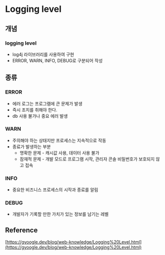 # Logging level

## 개념

### logging level

- log4j 라이브러리를 사용하여 구현
- ERROR, WARN, INFO, DEBUG로 구분되어 작성

## 종류

### ERROR

- 에러 로그는 프로그램에 큰 문제가 발생
- 즉시 조치를 취해야 한다.
- db 사용 불가나 중요 에러 발생

### WARN

- 주의해야 하는 상태지만 프로세스는 지속적으로 작동
- 종료가 발생하는 부분
    - 명확한 문제 - 캐시값 사용, 데이터 사용 불가
    - 잠재적 문제 - 개발 모드로 프로그램 시작, 관리자 콘솔 비밀번호가 보호되지 않고 접속

### INFO

- 중요한 비즈니스 프로세스의 시작과 종료를 알림

### DEBUG

- 개발자가 기록할 만한 가치가 있는 정보를 남기는 레벨

## Reference

[https://gyoogle.dev/blog/web-knowledge/Logging%20Level.html](https://gyoogle.dev/blog/web-knowledge/Logging%20Level.html)